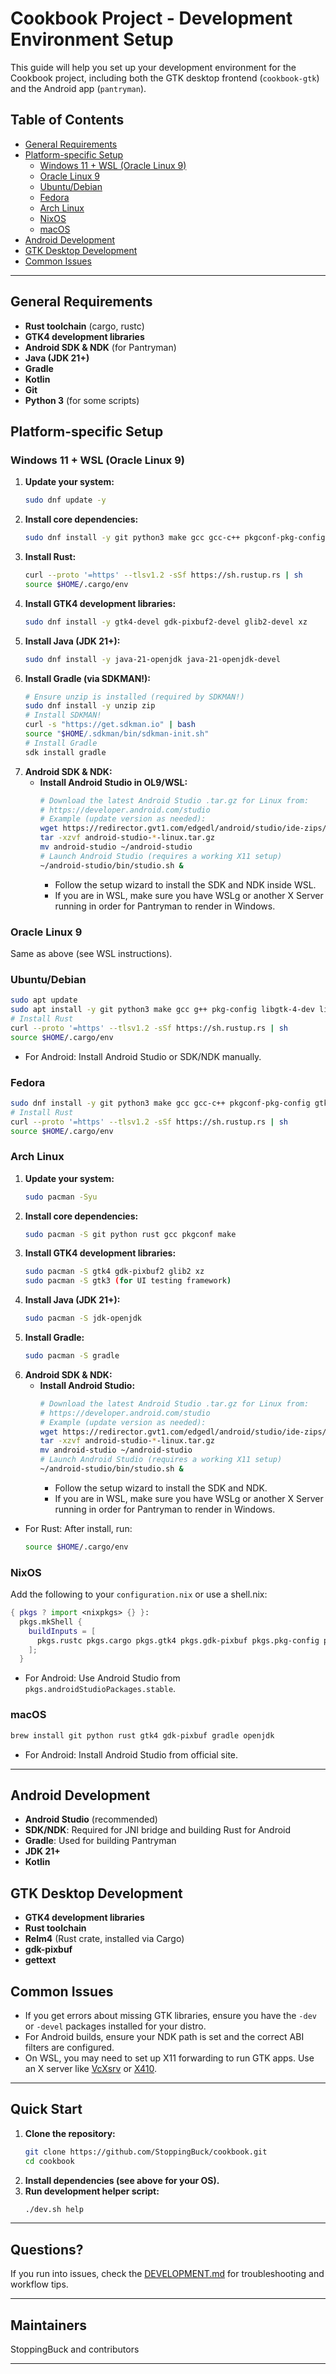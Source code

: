 # Cookbook Project - Development Environment Setup

This guide will help you set up your development environment for the Cookbook project, including both the GTK desktop frontend (`cookbook-gtk`) and the Android app (`pantryman`).

## Table of Contents
- [General Requirements](#general-requirements)
- [Platform-specific Setup](#platform-specific-setup)
  - [Windows 11 + WSL (Oracle Linux 9)](#windows-11--wsl-oracle-linux-9)
  - [Oracle Linux 9](#oracle-linux-9)
  - [Ubuntu/Debian](#ubuntudebian)
  - [Fedora](#fedora)
  - [Arch Linux](#arch-linux)
  - [NixOS](#nixos)
  - [macOS](#macos)
- [Android Development](#android-development)
- [GTK Desktop Development](#gtk-desktop-development)
- [Common Issues](#common-issues)

---

## General Requirements

- **Rust toolchain** (cargo, rustc)
- **GTK4 development libraries**
- **Android SDK & NDK** (for Pantryman)
- **Java (JDK 21+)**
- **Gradle**
- **Kotlin**
- **Git**
- **Python 3** (for some scripts)

## Platform-specific Setup

### Windows 11 + WSL (Oracle Linux 9)

1. **Update your system:**
   ```bash
   sudo dnf update -y
   ```
2. **Install core dependencies:**
   ```bash
   sudo dnf install -y git python3 make gcc gcc-c++ pkgconf-pkg-config
   ```
3. **Install Rust:**
   ```bash
   curl --proto '=https' --tlsv1.2 -sSf https://sh.rustup.rs | sh
   source $HOME/.cargo/env
   ```
4. **Install GTK4 development libraries:**
   ```bash
   sudo dnf install -y gtk4-devel gdk-pixbuf2-devel glib2-devel xz
   ```
5. **Install Java (JDK 21+):**
   ```bash
   sudo dnf install -y java-21-openjdk java-21-openjdk-devel
   ```
6. **Install Gradle (via SDKMAN!):**
   ```bash
   # Ensure unzip is installed (required by SDKMAN!)
   sudo dnf install -y unzip zip
   # Install SDKMAN!
   curl -s "https://get.sdkman.io" | bash
   source "$HOME/.sdkman/bin/sdkman-init.sh"
   # Install Gradle
   sdk install gradle
   ```
7. **Android SDK & NDK:**
   - **Install Android Studio in OL9/WSL:**
     ```bash
     # Download the latest Android Studio .tar.gz for Linux from:
     # https://developer.android.com/studio
     # Example (update version as needed):
     wget https://redirector.gvt1.com/edgedl/android/studio/ide-zips/2025.1.1.14/android-studio-2025.1.1.14-linux.tar.gz
     tar -xzvf android-studio-*-linux.tar.gz
     mv android-studio ~/android-studio
     # Launch Android Studio (requires a working X11 setup)
     ~/android-studio/bin/studio.sh &
     ```
     - Follow the setup wizard to install the SDK and NDK inside WSL.
     - If you are in WSL, make sure you have WSLg or another X Server running in order for Pantryman to render in Windows.

### Oracle Linux 9

Same as above (see WSL instructions).

### Ubuntu/Debian

```bash
sudo apt update
sudo apt install -y git python3 make gcc g++ pkg-config libgtk-4-dev libgdk-pixbuf-2.0-dev openjdk-21-jdk gradle
# Install Rust
curl --proto '=https' --tlsv1.2 -sSf https://sh.rustup.rs | sh
source $HOME/.cargo/env
```
- For Android: Install Android Studio or SDK/NDK manually.

### Fedora

```bash
sudo dnf install -y git python3 make gcc gcc-c++ pkgconf-pkg-config gtk4-devel gdk-pixbuf2-devel java-21-openjdk java-21-openjdk-devel gradle
# Install Rust
curl --proto '=https' --tlsv1.2 -sSf https://sh.rustup.rs | sh
source $HOME/.cargo/env
```


### Arch Linux

1. **Update your system:**
   ```bash
   sudo pacman -Syu
   ```
2. **Install core dependencies:**
   ```bash
   sudo pacman -S git python rust gcc pkgconf make
   ```
3. **Install GTK4 development libraries:**
   ```bash
   sudo pacman -S gtk4 gdk-pixbuf2 glib2 xz
   sudo pacman -S gtk3 (for UI testing framework)
   ```
4. **Install Java (JDK 21+):**
   ```bash
   sudo pacman -S jdk-openjdk
   ```
5. **Install Gradle:**
   ```bash
   sudo pacman -S gradle
   ```
6. **Android SDK & NDK:**
   - **Install Android Studio:**
     ```bash
     # Download the latest Android Studio .tar.gz for Linux from:
     # https://developer.android.com/studio
     # Example (update version as needed):
     wget https://redirector.gvt1.com/edgedl/android/studio/ide-zips/2025.1.1.14/android-studio-2025.1.1.14-linux.tar.gz
     tar -xzvf android-studio-*-linux.tar.gz
     mv android-studio ~/android-studio
     # Launch Android Studio (requires a working X11 setup)
     ~/android-studio/bin/studio.sh &
     ```
     - Follow the setup wizard to install the SDK and NDK.
     - If you are in WSL, make sure you have WSLg or another X Server running in order for Pantryman to render in Windows.

- For Rust: After install, run:
  ```bash
  source $HOME/.cargo/env
  ```

### NixOS

Add the following to your `configuration.nix` or use a shell.nix:
```nix
{ pkgs ? import <nixpkgs> {} }:
  pkgs.mkShell {
    buildInputs = [
      pkgs.rustc pkgs.cargo pkgs.gtk4 pkgs.gdk-pixbuf pkgs.pkg-config pkgs.openjdk pkgs.gradle pkgs.git pkgs.python3
    ];
  }
```
- For Android: Use Android Studio from `pkgs.androidStudioPackages.stable`.

### macOS

```bash
brew install git python rust gtk4 gdk-pixbuf gradle openjdk
```
- For Android: Install Android Studio from official site.

---

## Android Development

- **Android Studio** (recommended)
- **SDK/NDK**: Required for JNI bridge and building Rust for Android
- **Gradle**: Used for building Pantryman
- **JDK 21+**
- **Kotlin**

## GTK Desktop Development

- **GTK4 development libraries**
- **Rust toolchain**
- **Relm4** (Rust crate, installed via Cargo)
- **gdk-pixbuf**
- **gettext**

## Common Issues

- If you get errors about missing GTK libraries, ensure you have the `-dev` or `-devel` packages installed for your distro.
- For Android builds, ensure your NDK path is set and the correct ABI filters are configured.
- On WSL, you may need to set up X11 forwarding to run GTK apps. Use an X server like [VcXsrv](https://sourceforge.net/projects/vcxsrv/) or [X410](https://x410.dev/).

---

## Quick Start

1. **Clone the repository:**
   ```bash
   git clone https://github.com/StoppingBuck/cookbook.git
   cd cookbook
   ```
2. **Install dependencies (see above for your OS).**
3. **Run development helper script:**
   ```bash
   ./dev.sh help
   ```

---

## Questions?
If you run into issues, check the [DEVELOPMENT.md](DEVELOPMENT.md) for troubleshooting and workflow tips.

---

## Maintainers
StoppingBuck and contributors

---
